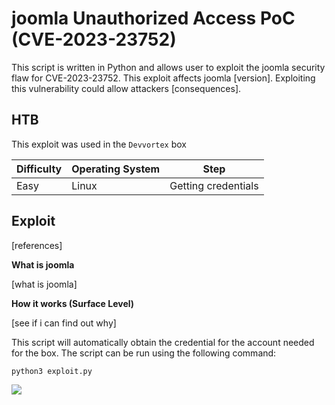 # joomla Unauthorized Access PoC (CVE-2023-23752)

This script is written in Python and allows user to exploit the joomla security flaw for CVE-2023-23752. This exploit affects joomla [version]. Exploiting this vulnerability could allow attackers [consequences].


## HTB

This exploit was used in the `Devvortex` box


| Difficulty | Operating System | Step |
|------------|------------------|------|
| Easy | Linux | Getting credentials |

## Exploit

[references]

**What is joomla**


[what is joomla]


**How it works (Surface Level)**


[see if i can find out why]



This script will automatically obtain the credential for the account needed for the box. The script can be run using the following command:


`python3 exploit.py`

![](https://imgur.com/R13EoKR.png)
